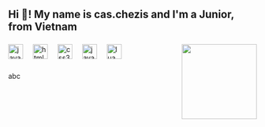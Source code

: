 <h2 align="left">Hi 👋! My name is cas.chezis and I'm a Junior, from Vietnam</h2>

###

<img align="right" height="152" src="https://scontent.fsgn21-1.fna.fbcdn.net/v/t39.30808-6/432720969_1100194234553897_3865800307802485145_n.jpg?_nc_cat=110&ccb=1-7&_nc_sid=5f2048&_nc_ohc=ZpZu0tV39YMQ7kNvgGWpMbl&_nc_ht=scontent.fsgn21-1.fna&oh=00_AYDiR5AdqWEHbheFfgPDZHP-yg46lDwm3b4LVkKpNhvv9A&oe=6647D70A"  />

###

<div align="left">
  <img src="https://cdn.jsdelivr.net/gh/devicons/devicon/icons/javascript/javascript-original.svg" height="30" alt="javascript logo"  />
  <img width="12" />
  <img src="https://cdn.jsdelivr.net/gh/devicons/devicon/icons/html5/html5-original.svg" height="30" alt="html5 logo"  />
  <img width="12" />
  <img src="https://cdn.jsdelivr.net/gh/devicons/devicon/icons/css3/css3-original.svg" height="30" alt="css3 logo"  />
  <img width="12" />
  <img src="https://cdn.jsdelivr.net/gh/devicons/devicon/icons/java/java-original.svg" height="30" alt="java logo"  />
  <img width="12" />
  <img src="https://cdn.jsdelivr.net/gh/devicons/devicon/icons/lua/lua-original.svg" height="30" alt="lua logo"  />
</div>

###

abc
<!--
<div align="left">
  <a href="https://www.youtube.com/@IDF_Chezis" target="_blank">
    <img src="https://img.shields.io/static/v1?message=Youtube&logo=youtube&label=&color=FF0000&logoColor=white&labelColor=&style=for-the-badge" height="35" alt="youtube logo"  />
  </a>
  <a href="https://www.youtube.com/@fpt_chezis" target="_blank">
    <img src="https://img.shields.io/static/v1?message=Youtube&logo=youtube&label=&color=FF0000&logoColor=white&labelColor=&style=for-the-badge" height="35" alt="youtube logo"  />
  </a> -->
<!--   <a href="tribuiyeume@gmail.com" target="_blank">
    <img src="https://img.shields.io/static/v1?message=Gmail&logo=gmail&label=&color=D14836&logoColor=white&labelColor=&style=for-the-badge" height="35" alt="gmail logo"  />
  </a> -->
</div>

###
